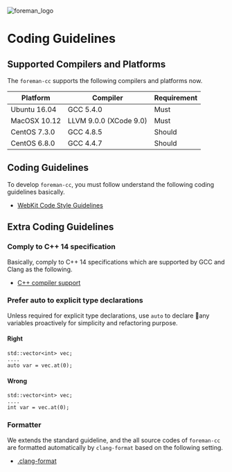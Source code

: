 ![foreman_logo](https://raw.github.com/cybergarage/foreman-doc/master/img/icon.png)

# Coding Guidelines

## Supported Compilers and Platforms

The `foreman-cc` supports the following compilers and platforms now.

| Platform | Compiler | Requirement |
|---|---|---|
| Ubuntu 16.04 | GCC 5.4.0 | Must |
| MacOSX 10.12 | LLVM 9.0.0 (XCode 9.0) |  Must |
| CentOS 7.3.0 | GCC 4.8.5 | Should |
| CentOS 6.8.0 | GCC 4.4.7 | Should |

## Coding Guidelines

To develop `foreman-cc`, you must follow understand the following coding guidelines basically.

- [WebKit Code Style Guidelines](https://webkit.org/code-style-guidelines/)

## Extra Coding Guidelines

### Comply to C++ 14 specification

Basically, comply to C++ 14 specifications which are supported by GCC and Clang as the following.

- [C++ compiler support](http://en.cppreference.com/w/cpp/compiler_support)

### Prefer auto to explicit type declarations

Unless required for explicit type declarations, use `auto` to declare any variables proactively for simplicity and refactoring purpose.

#### Right

```
std::vector<int> vec;
....
auto var = vec.at(0);
```

#### Wrong

```
std::vector<int> vec;
....
int var = vec.at(0);
```

### Formatter

We extends the standard guideline, and the all source codes of `foreman-cc` are formatted automatically by `clang-format` based on the following setting.

- [.clang-format](https://github.com/cybergarage/foreman-cc/blob/master/.clang-format)
